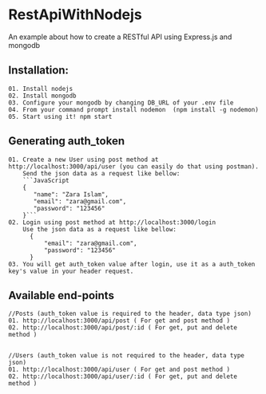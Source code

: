 # RestApiWithNodejs
An example about how to create a RESTful API using Express.js and mongodb

  ## Installation:
    01. Install nodejs
    02. Install mongodb
    03. Configure your mongodb by changing DB_URL of your .env file
    04. From your command prompt install nodemon  (npm install -g nodemon)
    05. Start using it! npm start
    
  ## Generating auth_token
    01. Create a new User using post method at http://localhost:3000/api/user (you can easily do that using postman). 
        Send the json data as a request like bellow:
        ```JavaScript
        {            
           "name": "Zara Islam",
           "email": "zara@gmail.com",
           "password": "123456"
        }```
    02. Login using post method at http://localhost:3000/login
        Use the json data as a request like bellow:
          {
              "email": "zara@gmail.com",
              "password": "123456"
          }
    03. You will get auth_token value after login, use it as a auth_token key's value in your header request.
    
  ## Available end-points
    //Posts (auth_token value is required to the header, data type json)
    01. http://localhost:3000/api/post ( For get and post method )
    02. http://localhost:3000/api/post/:id ( For get, put and delete method )
    
    
    //Users (auth_token value is not required to the header, data type json)
    01. http://localhost:3000/api/user ( For get and post method )
    02. http://localhost:3000/api/user/:id ( For get, put and delete method )
